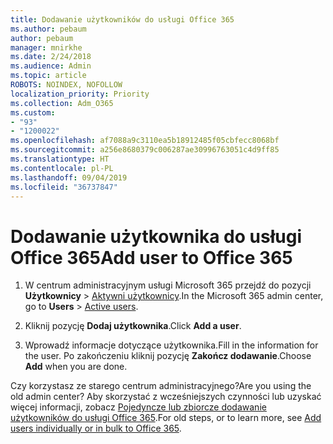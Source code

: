 ```yaml
---
title: Dodawanie użytkowników do usługi Office 365
ms.author: pebaum
author: pebaum
manager: mnirkhe
ms.date: 2/24/2018
ms.audience: Admin
ms.topic: article
ROBOTS: NOINDEX, NOFOLLOW
localization_priority: Priority
ms.collection: Adm_O365
ms.custom:
- "93"
- "1200022"
ms.openlocfilehash: af7088a9c3110ea5b18912485f05cbfecc8068bf
ms.sourcegitcommit: a256e8680379c006287ae30996763051c4d9ff85
ms.translationtype: HT
ms.contentlocale: pl-PL
ms.lasthandoff: 09/04/2019
ms.locfileid: "36737847"
---
```

# <a name="add-a-user-to-office-365"></a><span data-ttu-id="862c7-102">Dodawanie użytkownika do usługi Office 365</span><span class="sxs-lookup"><span data-stu-id="862c7-102">Add user to Office 365</span></span>

1. <span data-ttu-id="862c7-103">W centrum administracyjnym usługi Microsoft 365 przejdź do pozycji **Użytkownicy** >  [Aktywni użytkownicy](https://admin.microsoft.com/Adminportal/Home?source=applauncher#/users).</span><span class="sxs-lookup"><span data-stu-id="862c7-103">In the Microsoft 365 admin center, go to **Users** >  [Active users](https://admin.microsoft.com/Adminportal/Home?source=applauncher#/users).</span></span>

2. <span data-ttu-id="862c7-104">Kliknij pozycję **Dodaj użytkownika**.</span><span class="sxs-lookup"><span data-stu-id="862c7-104">Click **Add a user**.</span></span>

3. <span data-ttu-id="862c7-105">Wprowadź informacje dotyczące użytkownika.</span><span class="sxs-lookup"><span data-stu-id="862c7-105">Fill in the information for the user.</span></span> <span data-ttu-id="862c7-106">Po zakończeniu kliknij pozycję **Zakończ dodawanie**.</span><span class="sxs-lookup"><span data-stu-id="862c7-106">Choose **Add** when you are done.</span></span>

<span data-ttu-id="862c7-107">Czy korzystasz ze starego centrum administracyjnego?</span><span class="sxs-lookup"><span data-stu-id="862c7-107">Are you using the old admin center?</span></span> <span data-ttu-id="862c7-108">Aby skorzystać z wcześniejszych czynności lub uzyskać więcej informacji, zobacz [ Pojedyncze lub zbiorcze dodawanie użytkowników do usługi Office 365](https://docs.microsoft.com/office365/admin/add-users/add-users).</span><span class="sxs-lookup"><span data-stu-id="862c7-108">For old steps, or to learn more, see [ Add users individually or in bulk to Office 365](https://docs.microsoft.com/office365/admin/add-users/add-users).</span></span>
  